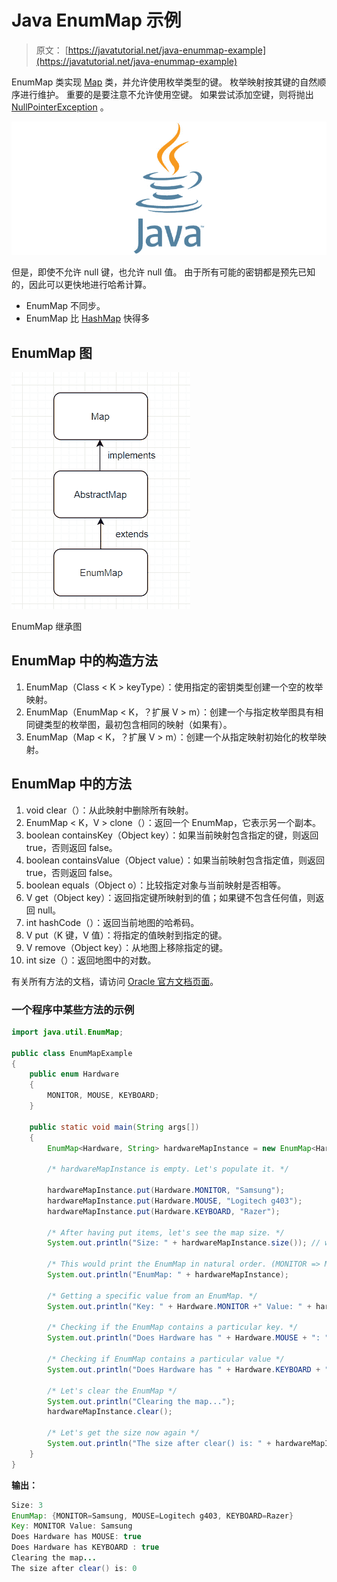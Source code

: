 # Java EnumMap 示例

> 原文： [https://javatutorial.net/java-enummap-example](https://javatutorial.net/java-enummap-example)

EnumMap 类实现 [Map](https://docs.oracle.com/javase/7/docs/api/java/util/Map.html) 类，并允许使用枚举类型的键。 枚举映射按其键的自然顺序进行维护。 重要的是要注意不允许使用空键。 如果尝试添加空键，则将抛出 [NullPointerException](https://docs.oracle.com/javase/7/docs/api/java/lang/NullPointerException.html) 。

![java-featured-image](img/e0db051dedc1179e7424b6d998a6a772.jpg)

但是，即使不允许 null 键，也允许 null 值。 由于所有可能的密钥都是预先已知的，因此可以更快地进行哈希计算。

*   EnumMap 不同步。
*   EnumMap 比 [HashMap](https://javatutorial.net/java-hashmap-example) 快得多

## EnumMap 图

![EnumMap Inheritance diagram](img/e63bca435be3bbe175a8aa31a6645aad.jpg)

EnumMap 继承图

## EnumMap 中的构造方法

1.  EnumMap（Class &lt; K &gt; keyType）：使用指定的密钥类型创建一个空的枚举映射。
2.  EnumMap（EnumMap &lt; K，？扩展 V &gt; m）：创建一个与指定枚举图具有相同键类型的枚举图，最初包含相同的映射（如果有）。
3.  EnumMap（Map &lt; K，？扩展 V &gt; m）：创建一个从指定映射初始化的枚举映射。

## EnumMap 中的方法

1.  void clear（）：从此映射中删除所有映射。
2.  EnumMap &lt; K，V &gt; clone（）：返回一个 EnumMap，它表示另一个副本。
3.  boolean containsKey（Object key）：如果当前映射包含指定的键，则返回 true，否则返回 false。
4.  boolean containsValue（Object value）：如果当前映射包含指定值，则返回 true，否则返回 false。
5.  boolean equals（Object o）：比较指定对象与当前映射是否相等。
6.  V get（Object key）：返回指定键所映射到的值；如果键不包含任何值，则返回 null。
7.  int hashCode（）：返回当前地图的哈希码。
8.  V put（K 键，V 值）：将指定的值映射到指定的键。
9.  V remove（Object key）：从地图上移除指定的键。
10.  int size（）：返回地图中的对数。

有关所有方法的文档，请访问 [Oracle 官方文档页面](https://docs.oracle.com/javase/7/docs/api/java/util/EnumMap.html)。

### 一个程序中某些方法的示例

```java
import java.util.EnumMap; 

public class EnumMapExample
{ 
    public enum Hardware 
    { 
        MONITOR, MOUSE, KEYBOARD;
    } 

    public static void main(String args[])  
    {     
        EnumMap<Hardware, String> hardwareMapInstance = new EnumMap<Hardware, String>(Hardware.class); 

        /* hardwareMapInstance is empty. Let's populate it. */

        hardwareMapInstance.put(Hardware.MONITOR, "Samsung"); 
        hardwareMapInstance.put(Hardware.MOUSE, "Logitech g403"); 
        hardwareMapInstance.put(Hardware.KEYBOARD, "Razer"); 

        /* After having put items, let's see the map size. */
        System.out.println("Size: " + hardwareMapInstance.size()); // we could use .size() to loop through an enummap

        /* This would print the EnumMap in natural order. (MONITOR => MOUSE => KEYBOARD) */
        System.out.println("EnumMap: " + hardwareMapInstance); 

        /* Getting a specific value from an EnumMap. */
        System.out.println("Key: " + Hardware.MONITOR +" Value: " + hardwareMapInstance.get(Hardware.MONITOR)); 

        /* Checking if the EnumMap contains a particular key. */
        System.out.println("Does Hardware has " + Hardware.MOUSE + ": " + hardwareMapInstance.containsKey(Hardware.MOUSE)); 

        /* Checking if EnumMap contains a particular value */
        System.out.println("Does Hardware has " + Hardware.KEYBOARD + " : " + hardwareMapInstance.containsValue("Razer")); 

        /* Let's clear the EnumMap */
        System.out.println("Clearing the map...");
        hardwareMapInstance.clear();

        /* Let's get the size now again */
        System.out.println("The size after clear() is: " + hardwareMapInstance.size());
    } 
}
```

**输出：**

```java
Size: 3
EnumMap: {MONITOR=Samsung, MOUSE=Logitech g403, KEYBOARD=Razer}
Key: MONITOR Value: Samsung
Does Hardware has MOUSE: true
Does Hardware has KEYBOARD : true
Clearing the map...
The size after clear() is: 0
```